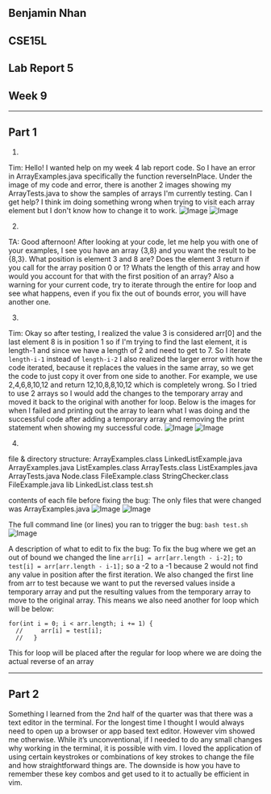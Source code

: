 ## Benjamin Nhan
## CSE15L
## Lab Report 5
## Week 9
---

## Part 1

1.
Tim: Hello! I wanted help on my week 4 lab report code. So I have an error in ArrayExamples.java specifically the function reverseInPlace. Under the image of my code and error, there is another 2 images showing my ArrayTests.java to show the samples of arrays I'm currently testing. Can I get help? I think im doing something wrong when trying to visit each array element but I don't know how to change it to work.
![Image](l5.1.png)
![Image](l5.2.png)


2.
TA: Good afternoon! After looking at your code, let me help you with one of your examples, I see you have an array {3,8} and you want the result to be {8,3}. What position is element 3 and 8 are? Does the element 3 return if you call for the array position 0 or 1? Whats the length of this array and how would you account for that with the first position of an array? Also a warning for your current code, try to iterate through the entire for loop and see what happens, even if you fix the out of bounds error, you will have another one.


3.
Tim: Okay so after testing, I realized the value 3 is considered arr[0] and the last element 8 is in position 1 so if I'm trying to find the last element, it is length-1 and since we have a length of 2 and need to get to 7. So I iterate `length-i-1` instead of `length-i-2` I also realized the larger error with how the code iterated, because it replaces the values in the same array, so we get the code to just copy it over from one side to another. For example, we use 2,4,6,8,10,12 and return 12,10,8,8,10,12 which is completely wrong. So I tried to use 2 arrays so I would add the changes to the temporary array and moved it back to the original with another for loop. Below is the images for when I failed and printing out the array to learn what I was doing and the successful code after adding a temporary array and removing the print statement when showing my successful code.
![Image](l5.3fail.png)
![Image](l5.3success.png)


4.
  file & directory structure:
ArrayExamples.class     LinkedListExample.java
ArrayExamples.java      ListExamples.class
ArrayTests.class        ListExamples.java
ArrayTests.java         Node.class
FileExample.class       StringChecker.class
FileExample.java        lib
LinkedList.class        test.sh

contents of each file before fixing the bug:
The only files that were changed was ArrayExamples.java
![Image](l5before.png)
![Image](l5testsrun.png)

The full command line (or lines) you ran to trigger the bug:
`bash test.sh`
![Image](l5testsh.png)

A description of what to edit to fix the bug:
To fix the bug where we get an out of bound we changed the line `arr[i] = arr[arr.length - i-2];` to `test[i] = arr[arr.length - i-1];` so a -2 to a -1 because 2 would not find any value in position after the first iteration. We also changed the first line from arr to test because we want to put the reversed values inside a temporary array and put the resulting values from the temporary array to move to the original array. This means we also need another for loop which will be below:
```
for(int i = 0; i < arr.length; i += 1) {
  //     arr[i] = test[i];
  //   }
```
This for loop will be placed after the regular for loop where we are doing the actual reverse of an array

---
## Part 2

Something l learned  from the 2nd half of the quarter was that there was a text editor in the terminal. For the longest time I thought I would always need to open up a browser or app based text editor. However vim showed me otherwise. While it’s unconventional, if I needed to do any small changes why working in the terminal, it is possible with vim. I loved the application of using certain keystrokes or combinations of key strokes to change the file and how straightforward things are. The downside is how you have to remember these key combos and get used to it to actually be efficient in vim.
